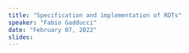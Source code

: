 ```yaml
---
title: "Specification and implementation of RDTs"
speaker: "Fabio Gadducci"
date: "February 07, 2022"
slides: 
---
```


